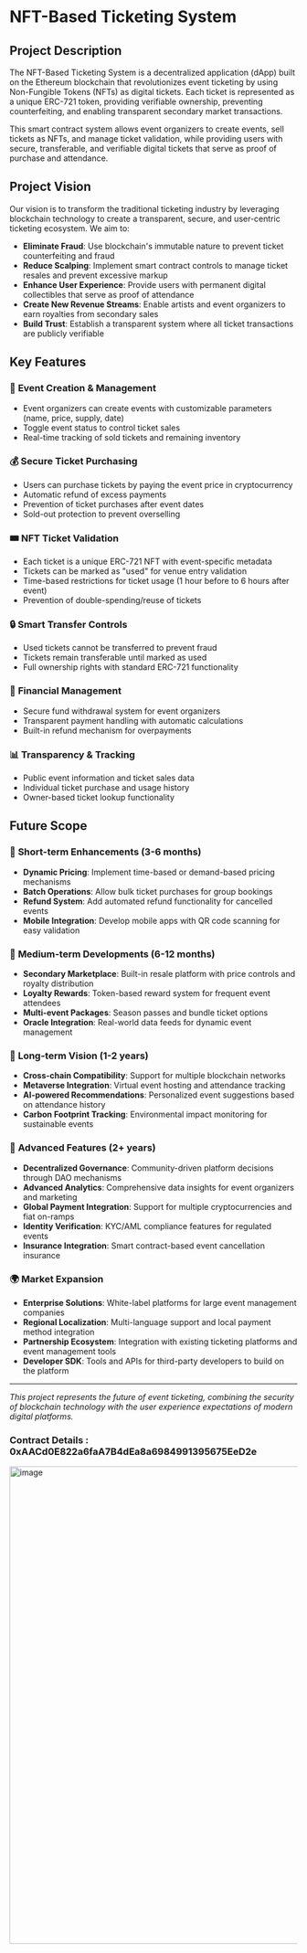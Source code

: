 # NFT-Based Ticketing System

## Project Description

The NFT-Based Ticketing System is a decentralized application (dApp) built on the Ethereum blockchain that revolutionizes event ticketing by using Non-Fungible Tokens (NFTs) as digital tickets. Each ticket is represented as a unique ERC-721 token, providing verifiable ownership, preventing counterfeiting, and enabling transparent secondary market transactions.

This smart contract system allows event organizers to create events, sell tickets as NFTs, and manage ticket validation, while providing users with secure, transferable, and verifiable digital tickets that serve as proof of purchase and attendance.

## Project Vision

Our vision is to transform the traditional ticketing industry by leveraging blockchain technology to create a transparent, secure, and user-centric ticketing ecosystem. We aim to:

- **Eliminate Fraud**: Use blockchain's immutable nature to prevent ticket counterfeiting and fraud
- **Reduce Scalping**: Implement smart contract controls to manage ticket resales and prevent excessive markup
- **Enhance User Experience**: Provide users with permanent digital collectibles that serve as proof of attendance
- **Create New Revenue Streams**: Enable artists and event organizers to earn royalties from secondary sales
- **Build Trust**: Establish a transparent system where all ticket transactions are publicly verifiable

## Key Features

### 🎫 **Event Creation & Management**
- Event organizers can create events with customizable parameters (name, price, supply, date)
- Toggle event status to control ticket sales
- Real-time tracking of sold tickets and remaining inventory

### 💰 **Secure Ticket Purchasing**
- Users can purchase tickets by paying the event price in cryptocurrency
- Automatic refund of excess payments
- Prevention of ticket purchases after event dates
- Sold-out protection to prevent overselling

### 🎟️ **NFT Ticket Validation**
- Each ticket is a unique ERC-721 NFT with event-specific metadata
- Tickets can be marked as "used" for venue entry validation
- Time-based restrictions for ticket usage (1 hour before to 6 hours after event)
- Prevention of double-spending/reuse of tickets

### 🔒 **Smart Transfer Controls**
- Used tickets cannot be transferred to prevent fraud
- Tickets remain transferable until marked as used
- Full ownership rights with standard ERC-721 functionality

### 💸 **Financial Management**
- Secure fund withdrawal system for event organizers
- Transparent payment handling with automatic calculations
- Built-in refund mechanism for overpayments

### 📊 **Transparency & Tracking**
- Public event information and ticket sales data
- Individual ticket purchase and usage history
- Owner-based ticket lookup functionality

## Future Scope

### 🚀 **Short-term Enhancements (3-6 months)**
- **Dynamic Pricing**: Implement time-based or demand-based pricing mechanisms
- **Batch Operations**: Allow bulk ticket purchases for group bookings
- **Refund System**: Add automated refund functionality for cancelled events
- **Mobile Integration**: Develop mobile apps with QR code scanning for easy validation

### 🎯 **Medium-term Developments (6-12 months)**
- **Secondary Marketplace**: Built-in resale platform with price controls and royalty distribution
- **Loyalty Rewards**: Token-based reward system for frequent event attendees
- **Multi-event Packages**: Season passes and bundle ticket options
- **Oracle Integration**: Real-world data feeds for dynamic event management

### 🌟 **Long-term Vision (1-2 years)**
- **Cross-chain Compatibility**: Support for multiple blockchain networks
- **Metaverse Integration**: Virtual event hosting and attendance tracking
- **AI-powered Recommendations**: Personalized event suggestions based on attendance history
- **Carbon Footprint Tracking**: Environmental impact monitoring for sustainable events

### 🔮 **Advanced Features (2+ years)**
- **Decentralized Governance**: Community-driven platform decisions through DAO mechanisms
- **Advanced Analytics**: Comprehensive data insights for event organizers and marketing
- **Global Payment Integration**: Support for multiple cryptocurrencies and fiat on-ramps
- **Identity Verification**: KYC/AML compliance features for regulated events
- **Insurance Integration**: Smart contract-based event cancellation insurance

### 🌍 **Market Expansion**
- **Enterprise Solutions**: White-label platforms for large event management companies
- **Regional Localization**: Multi-language support and local payment method integration
- **Partnership Ecosystem**: Integration with existing ticketing platforms and event management tools
- **Developer SDK**: Tools and APIs for third-party developers to build on the platform

---

*This project represents the future of event ticketing, combining the security of blockchain technology with the user experience expectations of modern digital platforms.*

### **Contract Details** : 0xAACd0E822a6faA7B4dEa8a6984991395675EeD2e
<img width="1563" height="836" alt="image" src="https://github.com/user-attachments/assets/b14511bc-32e2-4273-b308-b2e2e3f54994" />


